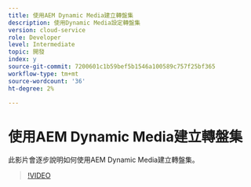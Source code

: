 ```yaml
---
title: 使用AEM Dynamic Media建立轉盤集
description: 使用Dynamic Media設定轉盤集
version: cloud-service
role: Developer
level: Intermediate
topic: 開發
index: y
source-git-commit: 7200601c1b59bef5b1546a100589c757f25bf365
workflow-type: tm+mt
source-wordcount: '36'
ht-degree: 2%

---
```



# 使用AEM Dynamic Media建立轉盤集

此影片會逐步說明如何使用AEM Dynamic Media建立轉盤集。

>[!VIDEO](https://video.tv.adobe.com/v/335380?quality=9&learn=on)
